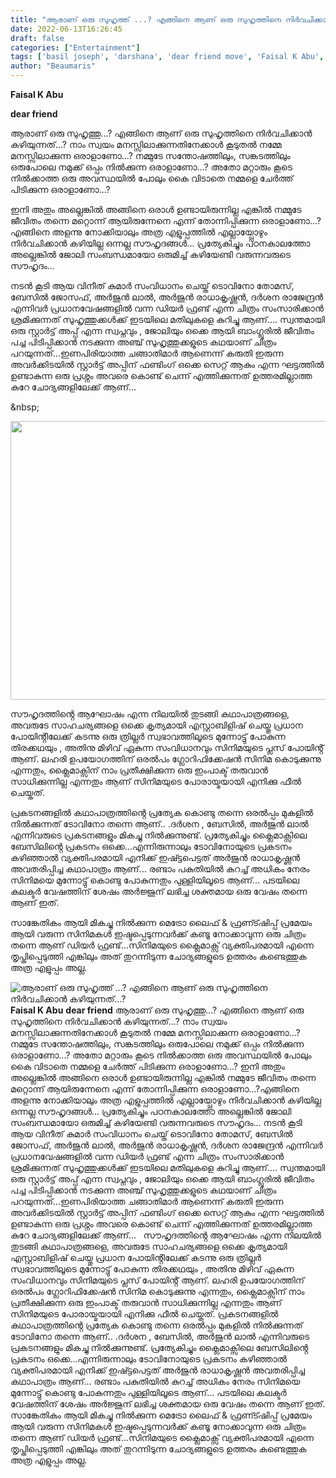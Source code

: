 ```yaml
---
title: "ആരാണ് ഒരു സുഹൃത്ത് ...? എങ്ങിനെ ആണ് ഒരു സുഹൃത്തിനെ നിർവചിക്കാൻ കഴിയുന്നത്...?"
date: 2022-06-13T16:26:45
draft: false
categories: ["Entertainment"]
tags: ['basil joseph', 'darshana', 'dear friend move', 'Faisal K Abu', 'tovino thomas', 'vineeth kumar']
author: "Beaumaris"
---
```


<strong>Faisal K Abu </strong>

<strong>dear friend</strong>

ആരാണ് ഒരു സുഹൃത്തു...? എങ്ങിനെ ആണ് ഒരു സുഹൃത്തിനെ നിർവചിക്കാൻ കഴിയുന്നത്...? നാം സ്വയം മനസ്സിലാക്കുന്നതിനേക്കാൾ കൂടുതൽ നമ്മേ മനസ്സിലാക്കുന്ന ഒരാളാണോ...? നമ്മുടേ സന്തോഷത്തിലും, സങ്കടത്തിലും ഒരുപോലെ നമുക്ക് ഒപ്പം നിൽക്കുന്ന ഒരാളാണോ...? അതോ മറ്റാരും കൂടെ നിൽക്കാത്ത ഒരു അവസ്ഥയിൽ പോലും കൈ വിടാതെ നമ്മളെ ചേർത്ത് പിടിക്കുന്ന ഒരാളാണോ...?

ഇനി അതും അല്ലെങ്കിൽ അങ്ങിനെ ഒരാൾ ഉണ്ടായിരുന്നില്ല എങ്കിൽ നമ്മുടേ ജീവിതം തന്നെ മറ്റൊന്ന് ആയിരുന്നേനെ എന്ന് തോന്നിപ്പിക്കുന്ന ഒരാളാണോ...?എങ്ങിനെ അളന്നു നോക്കിയാലും അത്ര എളുപ്പത്തിൽ എല്ലായ്പ്പോഴും നിർവചിക്കാൻ കഴിയില്ല ഒന്നല്ല സൗഹൃദങ്ങൾ... പ്രത്യേകിച്ചും പഠനകാലത്തോ അല്ലെങ്കിൽ ജോലി സംബന്ധമായോ ഒരുമിച്ച് കഴിയേണ്ടി വരുന്നവരുടെ സൗഹൃദം...

നടൻ കൂടി ആയ വിനീത് കുമാർ സംവിധാനം ചെയ്ത് ടൊവിനോ തോമസ്, ബേസില്‍ ജോസഫ്, അർജുൻ ലാൽ, അർജുൻ രാധാകൃഷ്ണൻ, ദർശന രാജേന്ദ്രൻ എന്നിവർ പ്രധാനവേഷങ്ങളിൽ വന്ന ഡിയർ ഫ്രണ്ട് എന്ന ചിത്രം സംസാരിക്കാൻ ശ്രമിക്കുന്നത് സുഹൃത്തുക്കൾക്ക് ഇടയിലെ മതിലുകളെ കുറിച്ചു ആണ്....
സ്വന്തമായി ഒരു സ്റ്റാർട്ട് അപ്പ് എന്ന സ്വപ്നവും , ജോലിയും ഒക്കെ ആയി ബാംഗ്ലൂരിൽ ജീവിതം പച്ച പിടിപ്പിക്കാൻ നടക്കുന്ന അഞ്ച് സുഹൃത്തുക്കളുടെ കഥയാണ് ചിത്രം പറയുന്നത്...ഇണപിരിയാത്ത ചങ്ങാതിമാർ ആണെന്ന് കരുതി ഇരുന്ന അവർക്കിടയിൽ സ്റ്റാർട്ട് അപ്പിന് ഫണ്ടിംഗ് ഒക്കെ സെറ്റ് ആകും എന്ന ഘട്ടത്തിൽ ഉണ്ടാകുന്ന ഒരു പ്രശ്നം അവരെ കൊണ്ട് ചെന്ന് എത്തിക്കുന്നത് ഉത്തരമില്ലാത്ത കുറേ ചോദ്യങ്ങളിലേക്ക് ആണ്...

&amp;nbsp;

<img class="wp-image-339216 aligncenter" src="https://cdn.boolokam.com/articles/2022/06/fwfwfwgggg.jpg" alt="" width="856" height="446" />

സൗഹൃദത്തിൻ്റെ ആഘോഷം എന്ന നിലയിൽ തുടങ്ങി കഥാപാത്രങ്ങളെ, അവരുടേ സാഹചര്യങ്ങളെ ഒക്കെ കൃത്യമായി എസ്റ്റാബിളിഷ് ചെയ്തു പ്രധാന പോയിൻ്റിലേക്ക് കടന്നു ഒരു ത്രില്ലർ സ്വഭാവത്തിലൂടെ മുന്നോട്ടു് പോകുന്ന തിരക്കഥയും , അതിനു മിഴിവ് ഏകുന്ന സംവിധാനവും സിനിമയുടെ പ്ലസ് പോയിൻ്റ് ആണ്. ലഹരി ഉപയോഗത്തിന് ഒരൽപം ഗ്ലോറിഫിക്കേഷൻ സിനിമ കൊടുക്കുന്നു എന്നതും, ക്ലൈമാക്സിന് നാം പ്രതീക്ഷിക്കുന്ന ഒരു ഇംപാക്ട് തരുവാൻ സാധിക്കുന്നില്ല എന്നതും ആണ് സിനിമയുടെ പോരായ്മയായി എനിക്കു ഫീൽ ചെയ്തത്.

പ്രകടനങ്ങളിൽ കഥാപാത്രത്തിൻ്റെ പ്രത്യേക കൊണ്ടു തന്നെ ഒരൽപ്പം മുകളിൽ നിൽക്കുന്നത് ടോവിനോ തന്നെ ആണ്.. .ദർശന , ബേസിൽ, അർജുൻ ലാൽ എന്നിവരുടെ പ്രകടനങ്ങളും മികച്ചു നിൽക്കുന്നുണ്ട്. പ്രത്യേകിച്ചും ക്ലൈമാക്സിലെ ബേസിലിൻ്റെ പ്രകടനം ഒക്കെ...എന്നിരുന്നാലും ടോവിനോയുടെ പ്രകടനം കഴിഞ്ഞാൽ വ്യക്തിപരമായി എനിക്ക് ഇഷ്ട്ടപെട്ടത് അർജുൻ രാധാകൃഷ്ണൻ അവതരിപ്പിച്ച കഥാപാത്രം ആണ്... രണ്ടാം പകുതിയിൽ കുറച്ച് അധികം നേരം സിനിമയെ മുന്നോട്ടു് കൊണ്ടു പോകുന്നതും പുള്ളിയിലൂടെ ആണ്... പടയിലെ കലക്ടർ വേഷത്തിന് ശേഷം അർജ്ജുന് ലഭിച്ച ശക്തമായ ഒരു വേഷം തന്നെ ആണ് ഇത്.

സാങ്കേതികം ആയി മികച്ചു നിൽക്കുന്ന മെട്രോ ലൈഫ് &amp; ഫ്രണ്ട്ഷിപ്പ് പ്രമേയം ആയി വരുന്ന സിനിമകൾ ഇഷ്ടപ്പെടുന്നവർക്ക് കണ്ടൂ നോക്കാവുന്ന ഒരു ചിത്രം തന്നെ ആണ് ഡിയർ ഫ്രണ്ട്...സിനിമയുടെ ക്ലൈമാക്സ് വ്യക്തിപരമായി എന്നെ തൃപ്തിപ്പെടുത്തി എങ്കിലും അത് തുറന്നിടുന്ന ചോദ്യങ്ങളുടെ ഉത്തരം കണ്ടെത്തുക അത്ര എളുപ്പം അല്ല.


![ആരാണ് ഒരു സുഹൃത്ത് ...? എങ്ങിനെ ആണ് ഒരു സുഹൃത്തിനെ നിർവചിക്കാൻ കഴിയുന്നത്...?](https://cdn.boolokam.com/articles/2022/06/fwfwfwgggg.jpg)**Faisal K Abu** **dear friend** ആരാണ് ഒരു സുഹൃത്തു...? എങ്ങിനെ ആണ് ഒരു സുഹൃത്തിനെ നിർവചിക്കാൻ കഴിയുന്നത്...? നാം സ്വയം മനസ്സിലാക്കുന്നതിനേക്കാൾ കൂടുതൽ നമ്മേ മനസ്സിലാക്കുന്ന ഒരാളാണോ...? നമ്മുടേ സന്തോഷത്തിലും, സങ്കടത്തിലും ഒരുപോലെ നമുക്ക് ഒപ്പം നിൽക്കുന്ന ഒരാളാണോ...? അതോ മറ്റാരും കൂടെ നിൽക്കാത്ത ഒരു അവസ്ഥയിൽ പോലും കൈ വിടാതെ നമ്മളെ ചേർത്ത് പിടിക്കുന്ന ഒരാളാണോ...? ഇനി അതും അല്ലെങ്കിൽ അങ്ങിനെ ഒരാൾ ഉണ്ടായിരുന്നില്ല എങ്കിൽ നമ്മുടേ ജീവിതം തന്നെ മറ്റൊന്ന് ആയിരുന്നേനെ എന്ന് തോന്നിപ്പിക്കുന്ന ഒരാളാണോ...?എങ്ങിനെ അളന്നു നോക്കിയാലും അത്ര എളുപ്പത്തിൽ എല്ലായ്പ്പോഴും നിർവചിക്കാൻ കഴിയില്ല ഒന്നല്ല സൗഹൃദങ്ങൾ... പ്രത്യേകിച്ചും പഠനകാലത്തോ അല്ലെങ്കിൽ ജോലി സംബന്ധമായോ ഒരുമിച്ച് കഴിയേണ്ടി വരുന്നവരുടെ സൗഹൃദം... നടൻ കൂടി ആയ വിനീത് കുമാർ സംവിധാനം ചെയ്ത് ടൊവിനോ തോമസ്, ബേസില്‍ ജോസഫ്, അർജുൻ ലാൽ, അർജുൻ രാധാകൃഷ്ണൻ, ദർശന രാജേന്ദ്രൻ എന്നിവർ പ്രധാനവേഷങ്ങളിൽ വന്ന ഡിയർ ഫ്രണ്ട് എന്ന ചിത്രം സംസാരിക്കാൻ ശ്രമിക്കുന്നത് സുഹൃത്തുക്കൾക്ക് ഇടയിലെ മതിലുകളെ കുറിച്ചു ആണ്.... സ്വന്തമായി ഒരു സ്റ്റാർട്ട് അപ്പ് എന്ന സ്വപ്നവും , ജോലിയും ഒക്കെ ആയി ബാംഗ്ലൂരിൽ ജീവിതം പച്ച പിടിപ്പിക്കാൻ നടക്കുന്ന അഞ്ച് സുഹൃത്തുക്കളുടെ കഥയാണ് ചിത്രം പറയുന്നത്...ഇണപിരിയാത്ത ചങ്ങാതിമാർ ആണെന്ന് കരുതി ഇരുന്ന അവർക്കിടയിൽ സ്റ്റാർട്ട് അപ്പിന് ഫണ്ടിംഗ് ഒക്കെ സെറ്റ് ആകും എന്ന ഘട്ടത്തിൽ ഉണ്ടാകുന്ന ഒരു പ്രശ്നം അവരെ കൊണ്ട് ചെന്ന് എത്തിക്കുന്നത് ഉത്തരമില്ലാത്ത കുറേ ചോദ്യങ്ങളിലേക്ക് ആണ്... &nbsp; സൗഹൃദത്തിൻ്റെ ആഘോഷം എന്ന നിലയിൽ തുടങ്ങി കഥാപാത്രങ്ങളെ, അവരുടേ സാഹചര്യങ്ങളെ ഒക്കെ കൃത്യമായി എസ്റ്റാബിളിഷ് ചെയ്തു പ്രധാന പോയിൻ്റിലേക്ക് കടന്നു ഒരു ത്രില്ലർ സ്വഭാവത്തിലൂടെ മുന്നോട്ടു് പോകുന്ന തിരക്കഥയും , അതിനു മിഴിവ് ഏകുന്ന സംവിധാനവും സിനിമയുടെ പ്ലസ് പോയിൻ്റ് ആണ്. ലഹരി ഉപയോഗത്തിന് ഒരൽപം ഗ്ലോറിഫിക്കേഷൻ സിനിമ കൊടുക്കുന്നു എന്നതും, ക്ലൈമാക്സിന് നാം പ്രതീക്ഷിക്കുന്ന ഒരു ഇംപാക്ട് തരുവാൻ സാധിക്കുന്നില്ല എന്നതും ആണ് സിനിമയുടെ പോരായ്മയായി എനിക്കു ഫീൽ ചെയ്തത്. പ്രകടനങ്ങളിൽ കഥാപാത്രത്തിൻ്റെ പ്രത്യേക കൊണ്ടു തന്നെ ഒരൽപ്പം മുകളിൽ നിൽക്കുന്നത് ടോവിനോ തന്നെ ആണ്.. .ദർശന , ബേസിൽ, അർജുൻ ലാൽ എന്നിവരുടെ പ്രകടനങ്ങളും മികച്ചു നിൽക്കുന്നുണ്ട്. പ്രത്യേകിച്ചും ക്ലൈമാക്സിലെ ബേസിലിൻ്റെ പ്രകടനം ഒക്കെ...എന്നിരുന്നാലും ടോവിനോയുടെ പ്രകടനം കഴിഞ്ഞാൽ വ്യക്തിപരമായി എനിക്ക് ഇഷ്ട്ടപെട്ടത് അർജുൻ രാധാകൃഷ്ണൻ അവതരിപ്പിച്ച കഥാപാത്രം ആണ്... രണ്ടാം പകുതിയിൽ കുറച്ച് അധികം നേരം സിനിമയെ മുന്നോട്ടു് കൊണ്ടു പോകുന്നതും പുള്ളിയിലൂടെ ആണ്... പടയിലെ കലക്ടർ വേഷത്തിന് ശേഷം അർജ്ജുന് ലഭിച്ച ശക്തമായ ഒരു വേഷം തന്നെ ആണ് ഇത്. സാങ്കേതികം ആയി മികച്ചു നിൽക്കുന്ന മെട്രോ ലൈഫ് & ഫ്രണ്ട്ഷിപ്പ് പ്രമേയം ആയി വരുന്ന സിനിമകൾ ഇഷ്ടപ്പെടുന്നവർക്ക് കണ്ടൂ നോക്കാവുന്ന ഒരു ചിത്രം തന്നെ ആണ് ഡിയർ ഫ്രണ്ട്...സിനിമയുടെ ക്ലൈമാക്സ് വ്യക്തിപരമായി എന്നെ തൃപ്തിപ്പെടുത്തി എങ്കിലും അത് തുറന്നിടുന്ന ചോദ്യങ്ങളുടെ ഉത്തരം കണ്ടെത്തുക അത്ര എളുപ്പം അല്ല.
